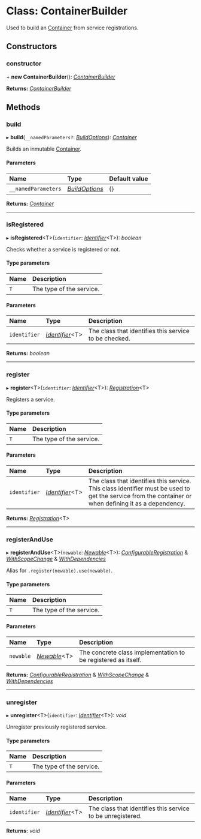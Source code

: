 # Class: ContainerBuilder

Used to build an [Container](../interfaces/container.md) from service registrations.

## Constructors

### constructor

\+ **new ContainerBuilder**(): [*ContainerBuilder*](containerbuilder.md)

**Returns:** [*ContainerBuilder*](containerbuilder.md)

## Methods

### build

▸ **build**(`__namedParameters?`: [*BuildOptions*](../README.md#buildoptions)): [*Container*](../interfaces/container.md)

Builds an inmutable [Container](../interfaces/container.md).

#### Parameters

| Name | Type | Default value |
| :------ | :------ | :------ |
| `__namedParameters` | [*BuildOptions*](../README.md#buildoptions) | {} |

**Returns:** [*Container*](../interfaces/container.md)

___

### isRegistered

▸ **isRegistered**<T\>(`identifier`: [*Identifier*](../README.md#identifier)<T\>): *boolean*

Checks whether a service is registered or not.

#### Type parameters

| Name | Description |
| :------ | :------ |
| `T` | The type of the service. |

#### Parameters

| Name | Type | Description |
| :------ | :------ | :------ |
| `identifier` | [*Identifier*](../README.md#identifier)<T\> | The class that identifies this service to be checked. |

**Returns:** *boolean*

___

### register

▸ **register**<T\>(`identifier`: [*Identifier*](../README.md#identifier)<T\>): [*Registration*](../interfaces/registration.md)<T\>

Registers a service.

#### Type parameters

| Name | Description |
| :------ | :------ |
| `T` | The type of the service. |

#### Parameters

| Name | Type | Description |
| :------ | :------ | :------ |
| `identifier` | [*Identifier*](../README.md#identifier)<T\> | The class that identifies this service. This class identifier must be used to get the service from the container or when defining it as a dependency. |

**Returns:** [*Registration*](../interfaces/registration.md)<T\>

___

### registerAndUse

▸ **registerAndUse**<T\>(`newable`: [*Newable*](../interfaces/newable.md)<T\>): [*ConfigurableRegistration*](../interfaces/configurableregistration.md) & [*WithScopeChange*](../interfaces/withscopechange.md) & [*WithDependencies*](../interfaces/withdependencies.md)

Alias for `.register(newable).use(newable)`.

#### Type parameters

| Name | Description |
| :------ | :------ |
| `T` | The type of the service. |

#### Parameters

| Name | Type | Description |
| :------ | :------ | :------ |
| `newable` | [*Newable*](../interfaces/newable.md)<T\> | The concrete class implementation to be registered as itself. |

**Returns:** [*ConfigurableRegistration*](../interfaces/configurableregistration.md) & [*WithScopeChange*](../interfaces/withscopechange.md) & [*WithDependencies*](../interfaces/withdependencies.md)

___

### unregister

▸ **unregister**<T\>(`identifier`: [*Identifier*](../README.md#identifier)<T\>): *void*

Unregister previously registered service.

#### Type parameters

| Name | Description |
| :------ | :------ |
| `T` | The type of the service. |

#### Parameters

| Name | Type | Description |
| :------ | :------ | :------ |
| `identifier` | [*Identifier*](../README.md#identifier)<T\> | The class that identifies this service to be unregistered. |

**Returns:** *void*
